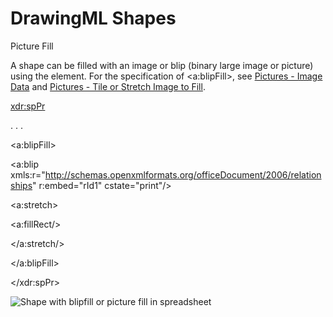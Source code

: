 # DrawingML Shapes

Picture Fill

A shape can be filled with an image or blip (binary large image or picture) using the <blipFill> element. For the specification of <a:blipFill>, see [Pictures - Image Data](drwPic-ImageData.md) and [Pictures - Tile or Stretch Image to Fill](drwPic-Tile.md).

<xdr:spPr>

. . .

<a:blipFill>

<a:blip xmls:r="http://schemas.openxmlformats.org/officeDocument/2006/relationships" r:embed="rId1" cstate="print"/>

<a:stretch>

<a:fillRect/>

</a:stretch/>

</a:blipFill>

</xdr:spPr>

![Shape with blipfill or picture fill in spreadsheet](drwImages\drwSp-blipFill.gif)
